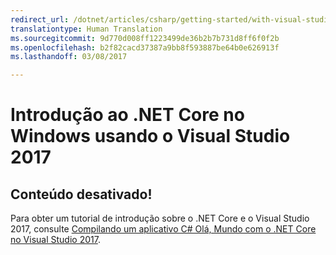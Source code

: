 ```yaml
---
redirect_url: /dotnet/articles/csharp/getting-started/with-visual-studio-2017
translationtype: Human Translation
ms.sourcegitcommit: 9d770d008ff1223499de36b2b7b731d8ff6f0f2b
ms.openlocfilehash: b2f82cacd37387a9bb8f593887be64b0e626913f
ms.lasthandoff: 03/08/2017

---
```


# <a name="getting-started-with-net-core-on-windows-using-visual-studio-2017"></a>Introdução ao .NET Core no Windows usando o Visual Studio 2017

## <a name="content-retired"></a>Conteúdo desativado!

Para obter um tutorial de introdução sobre o .NET Core e o Visual Studio 2017, consulte [Compilando um aplicativo C# Olá, Mundo com o .NET Core no Visual Studio 2017](../../csharp/getting-started/with-visual-studio.md).
